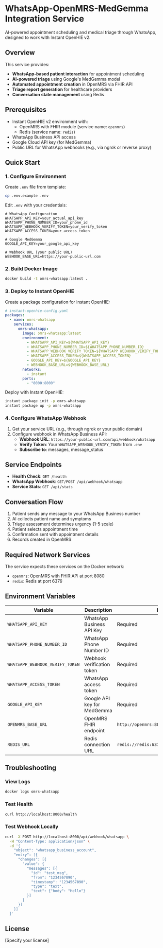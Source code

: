 # WhatsApp-OpenMRS-MedGemma Integration Service

AI-powered appointment scheduling and medical triage through WhatsApp, designed to work with Instant OpenHIE v2.

## Overview

This service provides:
- **WhatsApp-based patient interaction** for appointment scheduling
- **AI-powered triage** using Google's MedGemma model
- **Automated appointment creation** in OpenMRS via FHIR API
- **Triage report generation** for healthcare providers
- **Conversation state management** using Redis

## Prerequisites

- Instant OpenHIE v2 environment with:
  - OpenMRS with FHIR module (service name: `openmrs`)
  - Redis (service name: `redis`)
- WhatsApp Business API access
- Google Cloud API key (for MedGemma)
- Public URL for WhatsApp webhooks (e.g., via ngrok or reverse proxy)

## Quick Start

### 1. Configure Environment

Create `.env` file from template:
```bash
cp .env.example .env
```

Edit `.env` with your credentials:
```env
# WhatsApp Configuration
WHATSAPP_API_KEY=your_actual_api_key
WHATSAPP_PHONE_NUMBER_ID=your_phone_id
WHATSAPP_WEBHOOK_VERIFY_TOKEN=your_verify_token
WHATSAPP_ACCESS_TOKEN=your_access_token

# Google MedGemma
GOOGLE_API_KEY=your_google_api_key

# Webhook URL (your public URL)
WEBHOOK_BASE_URL=https://your-public-url.com
```

### 2. Build Docker Image

```bash
docker build -t omrs-whatsapp:latest .
```

### 3. Deploy to Instant OpenHIE

Create a package configuration for Instant OpenHIE:

```yaml
# instant-openhie-config.yaml
packages:
  - name: omrs-whatsapp
    services:
      omrs-whatsapp:
        image: omrs-whatsapp:latest
        environment:
          - WHATSAPP_API_KEY=${WHATSAPP_API_KEY}
          - WHATSAPP_PHONE_NUMBER_ID=${WHATSAPP_PHONE_NUMBER_ID}
          - WHATSAPP_WEBHOOK_VERIFY_TOKEN=${WHATSAPP_WEBHOOK_VERIFY_TOKEN}
          - WHATSAPP_ACCESS_TOKEN=${WHATSAPP_ACCESS_TOKEN}
          - GOOGLE_API_KEY=${GOOGLE_API_KEY}
          - WEBHOOK_BASE_URL=${WEBHOOK_BASE_URL}
        networks:
          - instant
        ports:
          - "8000:8000"
```

Deploy with Instant OpenHIE:
```bash
instant package init -p omrs-whatsapp
instant package up -p omrs-whatsapp
```

### 4. Configure WhatsApp Webhook

1. Get your service URL (e.g., through ngrok or your public domain)
2. Configure webhook in WhatsApp Business API:
   - **Webhook URL**: `https://your-public-url.com/api/webhook/whatsapp`
   - **Verify Token**: Your `WHATSAPP_WEBHOOK_VERIFY_TOKEN` from `.env`
   - **Subscribe to**: messages, message_status

## Service Endpoints

- **Health Check**: `GET /health`
- **WhatsApp Webhook**: `GET/POST /api/webhook/whatsapp`
- **Service Stats**: `GET /api/stats`

## Conversation Flow

1. Patient sends any message to your WhatsApp Business number
2. AI collects patient name and symptoms
3. Triage assessment determines urgency (1-5 scale)
4. Patient selects appointment time
5. Confirmation sent with appointment details
6. Records created in OpenMRS

## Required Network Services

The service expects these services on the Docker network:
- `openmrs`: OpenMRS with FHIR API at port 8080
- `redis`: Redis at port 6379

## Environment Variables

| Variable | Description | Default |
|----------|-------------|---------|
| `WHATSAPP_API_KEY` | WhatsApp Business API Key | Required |
| `WHATSAPP_PHONE_NUMBER_ID` | WhatsApp Phone Number ID | Required |
| `WHATSAPP_WEBHOOK_VERIFY_TOKEN` | Webhook verification token | Required |
| `WHATSAPP_ACCESS_TOKEN` | WhatsApp access token | Required |
| `GOOGLE_API_KEY` | Google API key for MedGemma | Required |
| `OPENMRS_BASE_URL` | OpenMRS FHIR endpoint | `http://openmrs:8080/openmrs/ws/fhir2/R4` |
| `REDIS_URL` | Redis connection URL | `redis://redis:6379` |

## Troubleshooting

### View Logs
```bash
docker logs omrs-whatsapp
```

### Test Health
```bash
curl http://localhost:8000/health
```

### Test Webhook Locally
```bash
curl -X POST http://localhost:8000/api/webhook/whatsapp \
  -H "Content-Type: application/json" \
  -d '{
    "object": "whatsapp_business_account",
    "entry": [{
      "changes": [{
        "value": {
          "messages": [{
            "id": "test_msg",
            "from": "1234567890",
            "timestamp": "1234567890",
            "type": "text",
            "text": {"body": "Hello"}
          }]
        }
      }]
    }]
  }'
```

## License

[Specify your license]